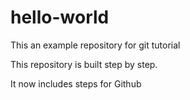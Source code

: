 # hello-world

This an example repository for git tutorial

This repository is built step by step.

It now includes steps for Github
